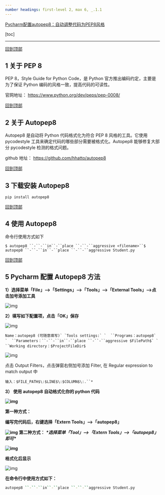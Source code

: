 ```yaml
---
number headings: first-level 2, max 6, _.1.1
---
```


[Pycharm配置autopep8：自动调整代码为PEP8风格](https://www.cnblogs.com/xiao-apple36/p/9242069.html)



[toc]



 

------

[回到顶部](https://www.cnblogs.com/xiao-apple36/p/9242069.html#_labelTop)

## 1 关于 PEP 8

PEP 8，Style Guide for Python Code，是 Python 官方推出编码约定，主要是为了保证 Python 编码的风格一致，提高代码的可读性。

官网地址： https://www.python.org/dev/peps/pep-0008/

[回到顶部](https://www.cnblogs.com/xiao-apple36/p/9242069.html#_labelTop)

## 2 关于 Autopep8

Autopep8 是自动将 Python 代码格式化为符合 PEP 8 风格的工具。它使用 pycodestyle 工具来确定代码的哪些部分需要被格式化。Autopep8 能够修复大部分 pycodestyle 检测的格式问题。

github 地址： https://github.com/hhatto/autopep8

[回到顶部](https://www.cnblogs.com/xiao-apple36/p/9242069.html#_labelTop)

## 3 下载安装 Autopep8

```
pip install autopep8
```

[回到顶部](https://www.cnblogs.com/xiao-apple36/p/9242069.html#_labelTop)

## 4 使用 Autopep8

命令行使用方式如下

```
$ autopep8 ``-``-``in``-``place ``-``-``aggressive <filename>``$ autopep8 ``-``-``in``-``place ``-``-``aggressive Student.py
```

[回到顶部](https://www.cnblogs.com/xiao-apple36/p/9242069.html#_labelTop)

## 5 Pycharm 配置 Autopep8 方法

**1）选择菜单「File」–>「Settings」–>「Tools」–>「External Tools」–>点击加号添加工具**

![img](https://images2018.cnblogs.com/blog/1327694/201806/1327694-20180629101933809-994332024.png)

 

**2）填写如下配置项，点击「OK」保存**

![img](https://images2018.cnblogs.com/blog/1327694/201806/1327694-20180629100119572-1301893903.png)

 

```
Name：autopep8 (可随意填写)` `Tools settings:` `  ``Programs：autopep8` `  ``Parameters：``-``-``in``-``place ``-``-``aggressive $FilePath$` `  ``Working directory：$ProjectFileDir$
```

 

![img](https://images2018.cnblogs.com/blog/1327694/201806/1327694-20180629100224334-656990387.png)

点击 Output Filters，点击弹窗右侧加号添加 Filter, 在 Regular expression to match output 中

```
输入：$FILE_PATH$\:$LINE$\:$COLUMN$\:.``*
```

 

**3） 使用 autopep8 自动格式化你的 python 代码**

**![img](https://images2018.cnblogs.com/blog/1327694/201806/1327694-20180629100509857-1341724214.png)**

 

**第一种方式：**

**编写完代码后，右键选择「Extern Tools」–>「autopep8」**

**![img](https://images2018.cnblogs.com/blog/1327694/201806/1327694-20180629100606284-839133220.png)**
**第二种方式：**
***\*选择菜单「Tool」–>「Extern Tools」–>「autopep8」即可\****

**![img](https://images2018.cnblogs.com/blog/1327694/201806/1327694-20180629101450642-1546399018.png)**

**格式化后显示**

![img](https://images2018.cnblogs.com/blog/1327694/201806/1327694-20180629100811461-1515084579.png)

 

**在命令行中使用方式如下：**

```bash
autopep8 ``-``-``in``-``place ``-``-``aggressive Student.py
```

　　